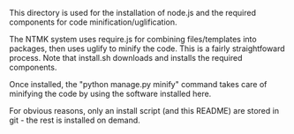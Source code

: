 This directory is used for the installation of node.js and the required components for code minification/uglification.

The NTMK system uses require.js for combining files/templates into packages, then uses uglify to minify the code.  This
is a fairly straightfoward process.  Note that install.sh downloads and installs the required components.

Once installed, the "python manage.py minify" command takes care of minifying the code by using the software installed
here.

For obvious reasons, only an install script (and this README) are stored in git - the rest is installed on demand.
